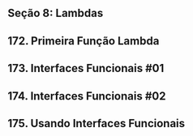 ## Seção 8: Lambdas
## 172. Primeira Função Lambda
## 173. Interfaces Funcionais #01
## 174. Interfaces Funcionais #02
## 175. Usando Interfaces Funcionais